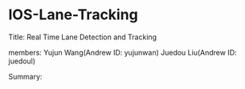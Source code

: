 # IOS-Lane-Tracking

Title: Real Time Lane Detection and Tracking

members: Yujun Wang(Andrew ID: yujunwan) Juedou Liu(Andrew ID: juedoul)
      
Summary:
